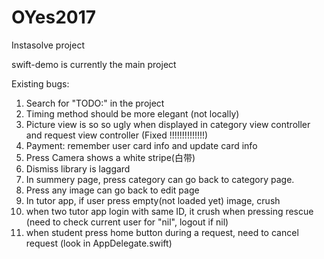 # OYes2017
Instasolve project

swift-demo is currently the main project

Existing bugs:
1. Search for "TODO:" in the project
2. Timing method should be more elegant (not locally)
3. Picture view is so so ugly when displayed in category view controller and request view controller (Fixed !!!!!!!!!!!!!!)
4. Payment: remember user card info and update card info
5. Press Camera shows a white stripe(白带)
6. Dismiss library is laggard
7. In summery page, press category can go back to category page.
8. Press any image can go back to edit page
9. In tutor app, if user press empty(not loaded yet) image, crush
10. when two tutor app login with same ID, it crush when pressing rescue (need to check current user for "nil", logout if nil)
11. when student press home button during a request, need to cancel request (look in AppDelegate.swift)
